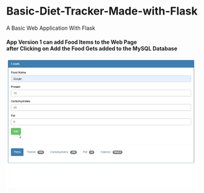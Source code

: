 # Basic-Diet-Tracker-Made-with-Flask
A Basic Web Application With Flask 
<h4> App Version 1 can add Food Items to the Web Page<br> after Clicking on Add the Food Gets added to the MySQL Database<br></h4>


![](App%20Version%201.0/AddingFood.gif)
